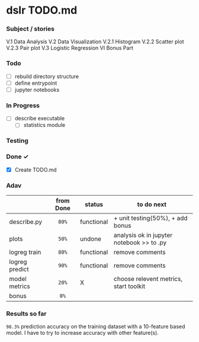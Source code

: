 # dslr TODO.md

### Subject / stories

V.1 Data Analysis
V.2 Data Visualization
V.2.1 Histogram
V.2.2 Scatter plot
V.2.3 Pair plot 
V.3 Logistic Regression
VI Bonus Part

### Todo

- [ ] rebuild directory structure 
- [ ] define entrypoint 
- [ ] jupyter notebooks

### In Progress

- [ ] describe executable
  - [ ] statistics module

### Testing

### Done ✓

- [x] Create TODO.md  

### Adav

||from Done| status | to do next|
|---|:---:|---|---|
|describe.py | `80%` | functional |+ unit testing(50%), + add bonus|
|plots| `50%` | undone | analysis ok in jupyter notebook >> to .py|
|logreg train |`80%`|  functional | remove comments|
|logreg predict | `90%` |  functional | remove comments|
|model metrics| `20%` | X |choose relevent metrics, start toolkit|
|bonus|`0%`||||

### Results so far

`98.3%` prediction accuracy on the training dataset with a 10-feature based model.
I have to try to increase accuracy with other feature(s).
